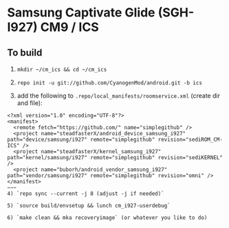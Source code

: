 # Samsung Captivate Glide (SGH-I927) CM9 / ICS

## To build 

1) `mkdir ~/cm_ics && cd ~/cm_ics`

2) `repo init -u git://github.com/CyanogenMod/android.git -b ics`

3) add the following to `.repo/local_manifests/roomservice.xml` (create dir and file):

~~~~
<?xml version="1.0" encoding="UTF-8"?>
<manifest>
  <remote fetch="https://github.com/" name="simplegithub" />
  <project name="steadfasterX/android_device_samsung_i927" path="device/samsung/i927" remote="simplegithub" revision="sediROM_CM-ICS" />
  <project name="steadfasterX/kernel_samsung_i927" path="kernel/samsung/i927" remote="simplegithub" revision="sediKERNEL" />
  <project name="buborh/android_vendor_samsung_i927" path="vendor/samsung/i927" remote="simplegithub" revision="omni" />
</manifest>
~~~
4) `repo sync --current -j 8 (adjust -j if needed)`

5) `source build/envsetup && lunch cm_i927-userdebug`

6) `make clean && mka recoveryimage` (or whatever you like to do)

